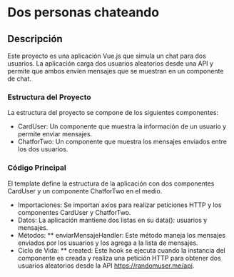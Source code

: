 # Dos personas chateando

## Descripción
Este proyecto es una aplicación Vue.js que simula un chat para dos usuarios. La aplicación carga dos usuarios aleatorios desde una API y permite que ambos envíen mensajes que se muestran en un componente de chat.

### Estructura del Proyecto
La estructura del proyecto se compone de los siguientes componentes:

* CardUser: Un componente que muestra la información de un usuario y permite enviar mensajes.
* ChatforTwo: Un componente que muestra los mensajes enviados entre los dos usuarios.

### Código Principal
El template define la estructura de la aplicación con dos componentes CardUser y un componente ChatforTwo en el medio.
* Importaciones: Se importan axios para realizar peticiones HTTP y los componentes CardUser y ChatforTwo.
* Datos: La aplicación mantiene dos listas en su data(): usuarios y mensajes.
* Métodos:
** enviarMensajeHandler: Este método maneja los mensajes enviados por los usuarios y los agrega a la lista de mensajes.
* Ciclo de Vida:
** created: Este hook se ejecuta cuando la instancia del componente es creada y realiza una petición HTTP para obtener dos usuarios aleatorios desde la API https://randomuser.me/api.


